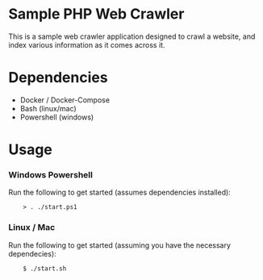 # Sample PHP Web Crawler
This is a sample web crawler application designed to crawl a website, and index various information as it comes across it.

# Dependencies
* Docker / Docker-Compose
* Bash (linux/mac)
* Powershell (windows)

# Usage

### Windows Powershell
Run the following to get started (assumes dependencies installed):

        > . ./start.ps1


### Linux / Mac
Run the following to get started (assuming you have the necessary dependecies):

        $ ./start.sh

